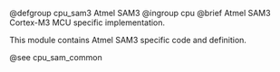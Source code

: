 @defgroup       cpu_sam3 Atmel SAM3
@ingroup        cpu
@brief          Atmel SAM3 Cortex-M3 MCU specific implementation.

This module contains Atmel SAM3 specific code and definition.

@see    cpu_sam_common
